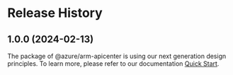 # Release History
    
## 1.0.0 (2024-02-13)

The package of @azure/arm-apicenter is using our next generation design principles. To learn more, please refer to our documentation [Quick Start](https://aka.ms/js-track2-quickstart).
